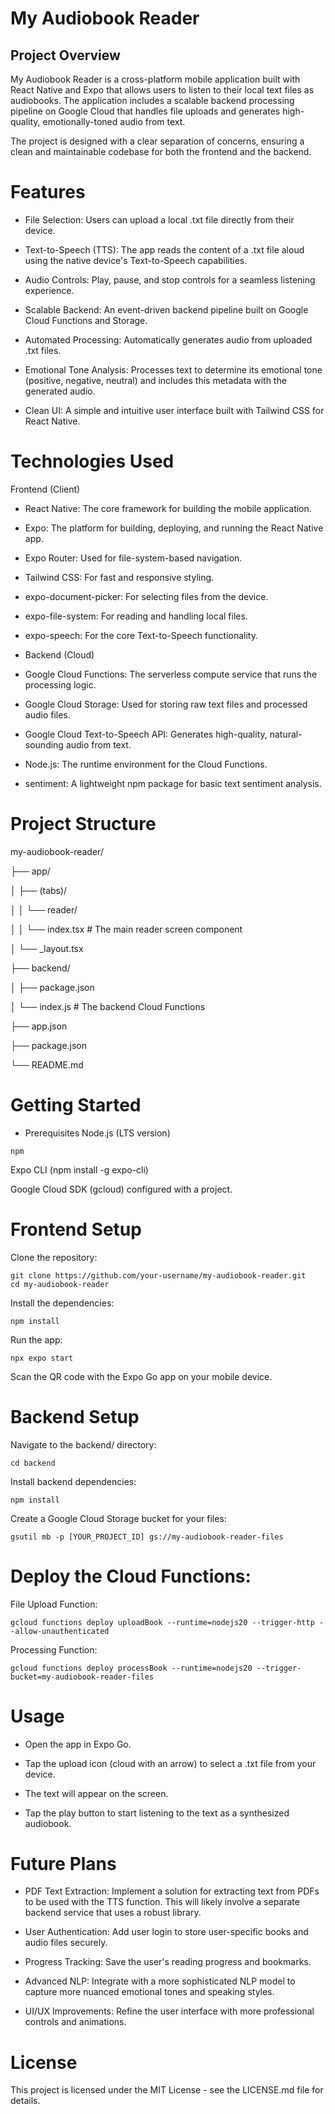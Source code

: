 # My Audiobook Reader
## Project Overview
My Audiobook Reader is a cross-platform mobile application built with React Native and Expo that allows users to listen to their local text files as audiobooks. The application includes a scalable backend processing pipeline on Google Cloud that handles file uploads and generates high-quality, emotionally-toned audio from text.

The project is designed with a clear separation of concerns, ensuring a clean and maintainable codebase for both the frontend and the backend.

# Features
   * File Selection: Users can upload a local .txt file directly from their device.

   * Text-to-Speech (TTS): The app reads the content of a .txt file aloud using the native device's Text-to-Speech capabilities.

   * Audio Controls: Play, pause, and stop controls for a seamless listening experience.

   * Scalable Backend: An event-driven backend pipeline built on Google Cloud Functions and Storage.

   * Automated Processing: Automatically generates audio from uploaded .txt files.

   * Emotional Tone Analysis: Processes text to determine its emotional tone (positive, negative, neutral) and includes this metadata with the generated audio.

   * Clean UI: A simple and intuitive user interface built with Tailwind CSS for React Native.

# Technologies Used
Frontend (Client)
   * React Native: The core framework for building the mobile application.

  * Expo: The platform for building, deploying, and running the React Native app.

  * Expo Router: Used for file-system-based navigation.

  * Tailwind CSS: For fast and responsive styling.

  * expo-document-picker: For selecting files from the device.

  * expo-file-system: For reading and handling local files.

  * expo-speech: For the core Text-to-Speech functionality.

  * Backend (Cloud)
  * Google Cloud Functions: The serverless compute service that runs the processing logic.

  * Google Cloud Storage: Used for storing raw text files and processed audio files.

  * Google Cloud Text-to-Speech API: Generates high-quality, natural-sounding audio from text.

  * Node.js: The runtime environment for the Cloud Functions.

  * sentiment: A lightweight npm package for basic text sentiment analysis.

# Project Structure
my-audiobook-reader/

├── app/

│   ├── (tabs)/

│   │   └── reader/

│   │       └── index.tsx      # The main reader screen component

│   └── _layout.tsx

├── backend/

│   ├── package.json

│   └── index.js             # The backend Cloud Functions

├── app.json

├── package.json

└── README.md


# Getting Started
* Prerequisites
Node.js (LTS version)
```
npm
```
Expo CLI (npm install -g expo-cli)

Google Cloud SDK (gcloud) configured with a project.

# Frontend Setup
Clone the repository:

```
git clone https://github.com/your-username/my-audiobook-reader.git
cd my-audiobook-reader
```
Install the dependencies:
```
npm install
```
Run the app:
```
npx expo start
```
Scan the QR code with the Expo Go app on your mobile device.

# Backend Setup
Navigate to the backend/ directory:
```
cd backend
```
Install backend dependencies:
```
npm install
```
Create a Google Cloud Storage bucket for your files:
```
gsutil mb -p [YOUR_PROJECT_ID] gs://my-audiobook-reader-files
```
# Deploy the Cloud Functions:

File Upload Function:
```
gcloud functions deploy uploadBook --runtime=nodejs20 --trigger-http --allow-unauthenticated
```
Processing Function:
```
gcloud functions deploy processBook --runtime=nodejs20 --trigger-bucket=my-audiobook-reader-files
```
# Usage
  * Open the app in Expo Go.

  * Tap the upload icon (cloud with an arrow) to select a .txt file from your device.

  * The text will appear on the screen.

  * Tap the play button to start listening to the text as a synthesized audiobook.

# Future Plans
  * PDF Text Extraction: Implement a solution for extracting text from PDFs to be used with the TTS function. This will likely involve a separate backend service that uses a robust library.

  * User Authentication: Add user login to store user-specific books and audio files securely.

  * Progress Tracking: Save the user's reading progress and bookmarks.

  * Advanced NLP: Integrate with a more sophisticated NLP model to capture more nuanced emotional tones and speaking styles.

  * UI/UX Improvements: Refine the user interface with more professional controls and animations.

# License
This project is licensed under the MIT License - see the LICENSE.md file for details.
